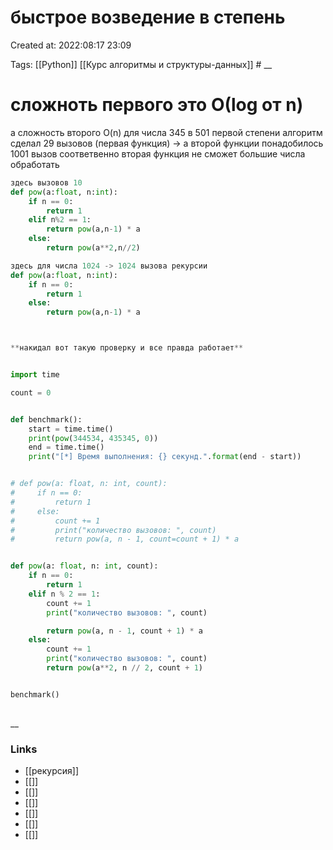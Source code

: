 # быстрое возведение в степень

Created at: 2022:08:17 23:09

Tags: [[Python]] [[Курс алгоритмы и структуры-данных]]    #
__ 

# сложноть первого это О(log от n)
а сложность второго  O(n)
для  числа 345 в 501 первой степени алгоритм сделал 29 вызовов (первая функция)
-> а второй функции понадобилось 1001 вызов
соответвенно вторая функция не сможет большие числа обработать

``` python 
здесь вызовов 10
def pow(a:float, n:int):
	if n == 0:
		return 1
	elif n%2 == 1:
		return pow(a,n-1) * a
	else:
		return pow(a**2,n//2)

здесь для числа 1024 -> 1024 вызова рекурсии
def pow(a:float, n:int):
	if n == 0:
		return 1
	else:
		return pow(a,n-1) * a



**накидал вот такую проверку и все правда работает**


import time

count = 0


def benchmark():
    start = time.time()
    print(pow(344534, 435345, 0))
    end = time.time()
    print("[*] Время выполнения: {} секунд.".format(end - start))


# def pow(a: float, n: int, count):
#     if n == 0:
#         return 1
#     else:
#         count += 1
#         print("количество вызовов: ", count)
#         return pow(a, n - 1, count=count + 1) * a


def pow(a: float, n: int, count):
    if n == 0:
        return 1
    elif n % 2 == 1:
        count += 1
        print("количество вызовов: ", count)

        return pow(a, n - 1, count + 1) * a
    else:
        count += 1
        print("количество вызовов: ", count)
        return pow(a**2, n // 2, count + 1)


benchmark()
	


```

__

### Links

- [[рекурсия]]
- [[]]
- [[]]
- [[]]
- [[]]
- [[]]
- [[]]